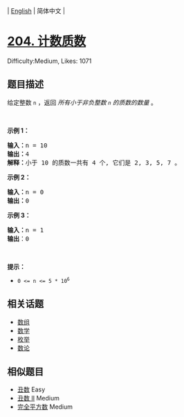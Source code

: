 
| [English](README_EN.md) | 简体中文 |

# [204. 计数质数](https://leetcode.cn/problems/count-primes/)
Difficulty:Medium, Likes: 1071

## 题目描述

<p>给定整数 <code>n</code> ，返回 <em>所有小于非负整数&nbsp;<code>n</code>&nbsp;的质数的数量</em> 。</p>

<p>&nbsp;</p>

<p><strong>示例 1：</strong></p>

<pre>
<strong>输入：</strong>n = 10
<strong>输出：</strong>4
<strong>解释：</strong>小于 10 的质数一共有 4 个, 它们是 2, 3, 5, 7 。
</pre>

<p><strong>示例 2：</strong></p>

<pre>
<strong>输入：</strong>n = 0
<strong>输出：</strong>0
</pre>

<p><strong>示例 3：</strong></p>

<pre>
<strong>输入：</strong>n = 1
<strong>输出</strong>：0
</pre>

<p>&nbsp;</p>

<p><strong>提示：</strong></p>

<ul>
	<li><code>0 &lt;= n &lt;= 5 * 10<sup>6</sup></code></li>
</ul>


## 相关话题

- [数组](https://leetcode-cn.com/tag/array/)
- [数学](https://leetcode-cn.com/tag/math/)
- [枚举](https://leetcode-cn.com/tag/enumeration/)
- [数论](https://leetcode-cn.com/tag/number-theory/)

## 相似题目

- [丑数](../ugly-number/README.md) Easy 
- [丑数 II](../ugly-number-ii/README.md) Medium 
- [完全平方数](../perfect-squares/README.md) Medium 
